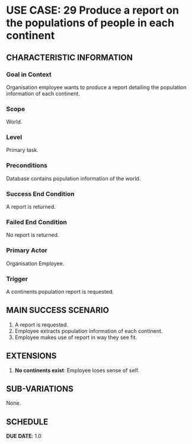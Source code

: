 # USE CASE: 29 Produce a report on the populations of people in each continent

## CHARACTERISTIC INFORMATION

### Goal in Context

Organisation employee wants to produce a report detailing the population information of each continent.

### Scope

World.

### Level

Primary task.

### Preconditions

Database contains population information of the world.

### Success End Condition

A report is returned.

### Failed End Condition

No report is returned.

### Primary Actor

Organisation Employee.

### Trigger

A continents population report is requested.

## MAIN SUCCESS SCENARIO

1. A report is requested.
2. Employee extracts population information of each continent.
3. Employee makes use of report in way they see fit.

## EXTENSIONS

1. **No continents exist**: Employee loses sense of self.

## SUB-VARIATIONS

None.

## SCHEDULE

**DUE DATE**: 1.0